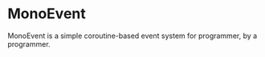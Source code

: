 MonoEvent
=========

MonoEvent is a simple coroutine-based event system for programmer, by a programmer.
